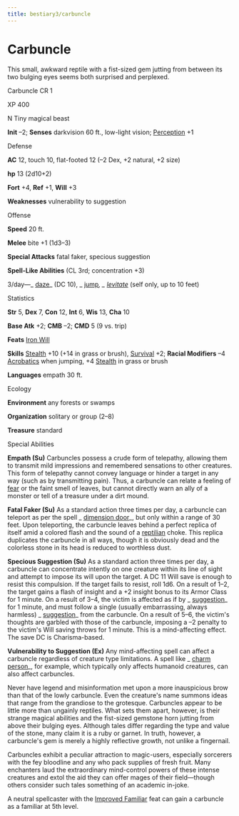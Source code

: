 ```yaml
---
title: bestiary3/carbuncle
---
```

# Carbuncle

This small, awkward reptile with a fist-sized gem jutting from between its two bulging eyes seems both surprised and perplexed.

Carbuncle CR 1

XP 400

N Tiny magical beast

**Init** –2; **Senses** darkvision 60 ft., low-light vision; [Perception](skills/perception.md#_perception) +1

Defense

**AC** 12, touch 10, flat-footed 12 (–2 Dex, +2 natural, +2 size)

**hp** 13 (2d10+2)

**Fort** +4, **Ref** +1, **Will** +3

**Weaknesses** vulnerability to suggestion

Offense

**Speed** 20 ft.

**Melee** bite +1 (1d3–3)

**Special Attacks** fatal faker, specious suggestion

**Spell-Like Abilities** (CL 3rd; concentration +3)

3/day—_ [daze](spells/daze.md#_daze)_ (DC 10), _ [jump](spells/jump.md#_jump)_, _ [levitate](spells/levitate.md#_levitate)_ (self only, up to 10 feet)

Statistics

**Str** 5, **Dex** 7, **Con** 12, **Int** 6, **Wis** 13, **Cha** 10

**Base Atk** +2; **CMB** –2; **CMD** 5 (9 vs. trip)

**Feats** [Iron Will](feats.md#_iron-will)

**Skills** [Stealth](skills/stealth.md#_stealth) +10 (+14 in grass or brush), [Survival](skills/survival.md#_survival) +2; **Racial Modifiers** –4 [Acrobatics](skills/acrobatics.md#_acrobatics) when jumping, +4 [Stealth](skills/stealth.md#_stealth) in grass or brush

**Languages** empath 30 ft.

Ecology

**Environment** any forests or swamps

**Organization** solitary or group (2–8)

**Treasure** standard

Special Abilities

**Empath (Su)** Carbuncles possess a crude form of telepathy, allowing them to transmit mild impressions and remembered sensations to other creatures. This form of telepathy cannot convey language or hinder a target in any way (such as by transmitting pain). Thus, a carbuncle can relate a feeling of [fear](monsters/universalMonsterRules.md#_fear-(su-or-sp)) or the faint smell of leaves, but cannot directly warn an ally of a monster or tell of a treasure under a dirt mound.

**Fatal Faker (Su)** As a standard action three times per day, a carbuncle can teleport as per the spell _ [dimension door](spells/dimensionDoor.md#_dimension-door)_, but only within a range of 30 feet. Upon teleporting, the carbuncle leaves behind a perfect replica of itself amid a colored flash and the sound of a [reptilian](monsters/creatureTypes.md#_reptilian-subtype) choke. This replica duplicates the carbuncle in all ways, though it is obviously dead and the colorless stone in its head is reduced to worthless dust.

**Specious Suggestion (Su)** As a standard action three times per day, a carbuncle can concentrate intently on one creature within its line of sight and attempt to impose its will upon the target. A DC 11 Will save is enough to resist this compulsion. If the target fails to resist, roll 1d6. On a result of 1–2, the target gains a flash of insight and a +2 insight bonus to its Armor Class for 1 minute. On a result of 3–4, the victim is affected as if by _ [suggestion](spells/suggestion.md#_suggestion)_ for 1 minute, and must follow a single (usually embarrassing, always harmless) _ [suggestion](spells/suggestion.md#_suggestion)_ from the carbuncle. On a result of 5–6, the victim's thoughts are garbled with those of the carbuncle, imposing a –2 penalty to the victim's Will saving throws for 1 minute. This is a mind-affecting effect. The save DC is Charisma-based.

**Vulnerability to Suggestion (Ex)** Any mind-affecting spell can affect a carbuncle regardless of creature type limitations. A spell like _ [charm person](spells/charmPerson.md#_charm-person)_, for example, which typically only affects humanoid creatures, can also affect carbuncles.

Never have legend and misinformation met upon a more inauspicious brow than that of the lowly carbuncle. Even the creature's name summons ideas that range from the grandiose to the grotesque. Carbuncles appear to be little more than ungainly reptiles. What sets them apart, however, is their strange magical abilities and the fist-sized gemstone horn jutting from above their bulging eyes. Although tales differ regarding the type and value of the stone, many claim it is a ruby or garnet. In truth, however, a carbuncle's gem is merely a highly reflective growth, not unlike a fingernail.

Carbuncles exhibit a peculiar attraction to magic-users, especially sorcerers with the fey bloodline and any who pack supplies of fresh fruit. Many enchanters laud the extraordinary mind-control powers of these intense creatures and extol the aid they can offer mages of their field—though others consider such tales something of an academic in-joke.

A neutral spellcaster with the [Improved Familiar](feats.md#_improved-familiar) feat can gain a carbuncle as a familiar at 5th level.

